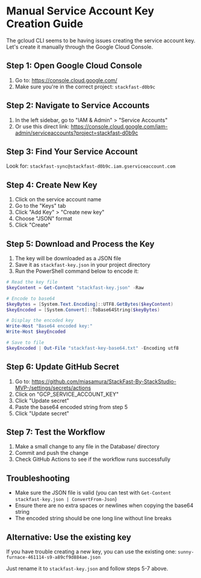 # Manual Service Account Key Creation Guide

The gcloud CLI seems to be having issues creating the service account key. Let's create it manually through the Google Cloud Console.

## Step 1: Open Google Cloud Console
1. Go to: https://console.cloud.google.com/
2. Make sure you're in the correct project: `stackfast-d0b9c`

## Step 2: Navigate to Service Accounts
1. In the left sidebar, go to "IAM & Admin" > "Service Accounts"
2. Or use this direct link: https://console.cloud.google.com/iam-admin/serviceaccounts?project=stackfast-d0b9c

## Step 3: Find Your Service Account
Look for: `stackfast-sync@stackfast-d0b9c.iam.gserviceaccount.com`

## Step 4: Create New Key
1. Click on the service account name
2. Go to the "Keys" tab
3. Click "Add Key" > "Create new key"
4. Choose "JSON" format
5. Click "Create"

## Step 5: Download and Process the Key
1. The key will be downloaded as a JSON file
2. Save it as `stackfast-key.json` in your project directory
3. Run the PowerShell command below to encode it:

```powershell
# Read the key file
$keyContent = Get-Content "stackfast-key.json" -Raw

# Encode to base64
$keyBytes = [System.Text.Encoding]::UTF8.GetBytes($keyContent)
$keyEncoded = [System.Convert]::ToBase64String($keyBytes)

# Display the encoded key
Write-Host "Base64 encoded key:"
Write-Host $keyEncoded

# Save to file
$keyEncoded | Out-File "stackfast-key-base64.txt" -Encoding utf8
```

## Step 6: Update GitHub Secret
1. Go to: https://github.com/miasamura/StackFast-By-StackStudio-MVP-/settings/secrets/actions
2. Click on "GCP_SERVICE_ACCOUNT_KEY"
3. Click "Update secret"
4. Paste the base64 encoded string from step 5
5. Click "Update secret"

## Step 7: Test the Workflow
1. Make a small change to any file in the Database/ directory
2. Commit and push the change
3. Check GitHub Actions to see if the workflow runs successfully

## Troubleshooting
- Make sure the JSON file is valid (you can test with `Get-Content stackfast-key.json | ConvertFrom-Json`)
- Ensure there are no extra spaces or newlines when copying the base64 string
- The encoded string should be one long line without line breaks

## Alternative: Use the existing key
If you have trouble creating a new key, you can use the existing one:
`sunny-furnace-461114-s9-a89cf9d884ae.json`

Just rename it to `stackfast-key.json` and follow steps 5-7 above.
